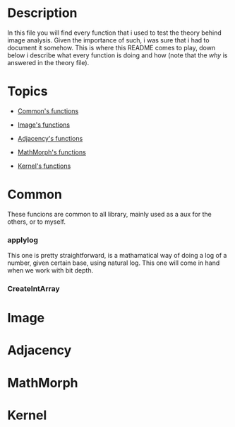 # Description  
In this file you will find every function that i used to test the theory behind image analysis. Given the importance of such, i was sure that i had to document it somehow. This is where this README comes to play, down below i describe what every function is doing and how (note that the *why* is answered in the theory file).  

# Topics 

- [Common's functions](#Common)

- [Image's functions](#Image)

- [Adjacency's functions](#Adjacency)

- [MathMorph's functions](#MathMorph)

- [Kernel's functions](#Kernel)

# Common
These funcions are common to all library, mainly used as a aux for the others, or to myself. 

### applylog
This one is pretty straightforward, is a mathamatical way of doing a log of a number, given certain base, using natural log. This one will come in hand when we work with bit depth.

### CreateIntArray

# Image

# Adjacency

# MathMorph

# Kernel

